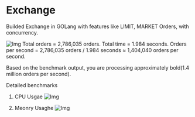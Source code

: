 # Exchange

Builded Exchange in GOLang with features like LIMIT, MARKET Orders, with concurrency.

![Img](http://github/com/img/bench)
Total orders = 2,786,035 orders.
Total time = 1.984 seconds.
Orders per second = 2,786,035 orders / 1.984 seconds ≈ 1,404,040 orders per second.

Based on the benchmark output, you are processing approximately bold(1.4 million orders per second).


Detailed benchmarks
1. CPU Usgae
![Img](http://github/com/img/bench)

2. Meonry Usaghe
![Img](http://github/com/img/bench)
